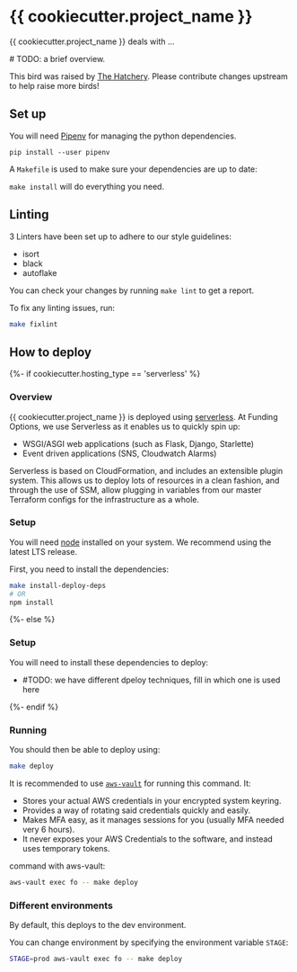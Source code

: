 # {{ cookiecutter.project_name }}

{{ cookiecutter.project_name }} deals with ...

\# TODO: a brief overview.

This bird was raised by [The Hatchery][the-hatchery].
Please contribute changes upstream to help raise more birds!

## Set up

You will need [Pipenv][pipenv] for managing the python dependencies.
```
pip install --user pipenv
```

A `Makefile` is used to make sure your dependencies are up to date:

`make install` will do everything you need.

## Linting

3 Linters have been set up to adhere to our style guidelines:
- isort
- black
- autoflake

You can check your changes by running `make lint` to get a report.

To fix any linting issues, run:
```sh
make fixlint
```

## How to deploy

{%- if cookiecutter.hosting_type == 'serverless' %}

### Overview

{{ cookiecutter.project_name }} is deployed using [serverless][serverless].
At Funding Options, we use Serverless as it enables us to quickly spin up:
- WSGI/ASGI web applications (such as Flask, Django, Starlette)
- Event driven applications (SNS, Cloudwatch Alarms)

Serverless is based on CloudFormation, and includes an extensible plugin system. This allows
us to deploy lots of resources in a clean fashion, and through the use of SSM, allow plugging in variables
from our master Terraform configs for the infrastructure as a whole.

### Setup

You will need [node][node] installed on your system. We recommend using the latest LTS release.

First, you need to install the dependencies:

```sh
make install-deploy-deps
# OR
npm install
```

{%- else %}
### Setup

You will need to install these dependencies to deploy:

- \#TODO: we have different dpeloy techniques, fill in which one is used here

{%- endif %}

### Running

You should then be able to deploy using:

```sh
make deploy
```

It is recommended to use [`aws-vault`][aws-vault] for running this command. It:

- Stores your actual AWS credentials in your encrypted system keyring.
- Provides a way of rotating said credentials quickly and easily.
- Makes MFA easy, as it manages sessions for you (usually MFA needed very 6 hours).
- It never exposes your AWS Credentials to the software, and instead uses temporary tokens.

command with aws-vault:

```sh
aws-vault exec fo -- make deploy
```

### Different environments

By default, this deploys to the dev environment.

You can change environment by specifying the environment variable `STAGE`:

```sh
STAGE=prod aws-vault exec fo -- make deploy
```

[aws-vault]: https://github.com/99designs/aws-vault
[the-hatchery]: https://github.com/FundingOptions/hatchery
[serverless]: https://serverless.com/
[node]: https://nodejs.org/
[pipenv]: https://pipenv.kennethreitz.org/en/latest/
